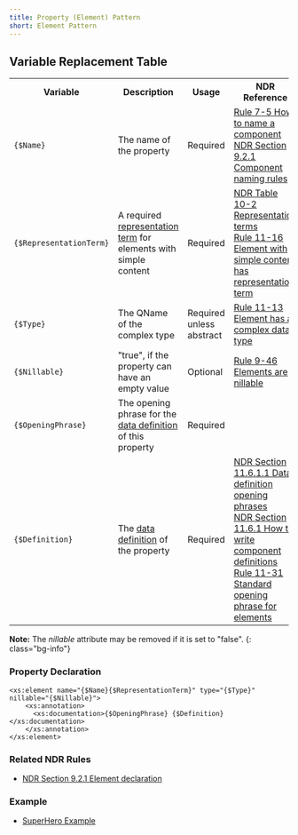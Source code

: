 ```yaml
---
title: Property (Element) Pattern
short: Element Pattern
---
```


## Variable Replacement Table

<table class="table table-hover">
	<tbody>
        <tr>
            <th>Variable</th>
            <th>Description</th>
            <th>Usage</th>
            <th>NDR Reference</th>
        </tr>
        <tr>
            <td><code>{$Name}</code></td>
            <td>The name of the property</td>
            <td>Required</td>
            <td><a href="http://reference.niem.gov/niem/specification/naming-and-design-rules/3.0/niem-ndr-3.0.html#rule_7-5" title="Rule 7-5 How to name a component">Rule 7-5 How to name a component</a>
            <br/><a href="http://reference.niem.gov/niem/specification/naming-and-design-rules/3.0/niem-ndr-3.0.html#section_10.8" title="NDR Section 9.2.1 Component naming rules">NDR Section 9.2.1 Component naming rules</a></td>
        </tr>
        <tr>
            <td><code>{$RepresentationTerm}</code></td>
            <td>A required <a href="http://reference.niem.gov/niem/specification/naming-and-design-rules/3.0/NIEM-NDR-3.0-2014-07-31.html#section_10.8.7" title="Representation term">representation term</a> for elements with simple content</td>
            <td>Required</td>
            <td><a href="http://reference.niem.gov/niem/specification/naming-and-design-rules/3.0/niem-ndr-3.0.html#table_10-2" title="NDR Table 10-2 Representation terms">NDR Table 10-2 Representation terms</a>
             <br/><a href="http://reference.niem.gov/niem/specification/naming-and-design-rules/3.0/niem-ndr-3.0.html#rule_11-16" title="Rule 11-16 Element with simple content has representation term">Rule 11-16 Element with simple content has representation term</a></td>
        </tr>
        <tr>
            <td><code>{$Type}</code></td>
            <td>The QName of the complex type</td>
            <td>Required unless abstract</td>
            <td><a href="http://reference.niem.gov/niem/specification/naming-and-design-rules/3.0/niem-ndr-3.0.html#rule_11-13" title="Rule 11-13 Element has a complex data type">Rule 11-13 Element has a complex data type</a></td>
        </tr>
        <tr>
            <td><code>{$Nillable}</code></td>
            <td>"true", if the property can have an empty value</td>
            <td>Optional</td>
            <td><a href="http://reference.niem.gov/niem/specification/naming-and-design-rules/3.0/niem-ndr-3.0.html#rule_9-46" title="Rule 9-46 Elements are nillable">Rule 9-46 Elements are nillable</a></td>
        </tr>
        <tr>
            <td><code>{$OpeningPhrase}</code></td>
            <td>The opening phrase for the <a href="http://reference.niem.gov/niem/specification/naming-and-design-rules/3.0/NIEM-NDR-3.0-2014-07-31.html#section_11.6.1.1" title="Data definition">data definition</a> of this property</td>
            <td>Required</td>
            <td></td>
        </tr>
        <tr>
            <td><code>{$Definition}</code></td>
            <td>The <a href="http://reference.niem.gov/niem/specification/naming-and-design-rules/3.0/NIEM-NDR-3.0-2014-07-31.html#section_11.6.1.1" title="Data definition">data definition</a> of the property</td>
            <td>Required</td>
            <td><a href="http://reference.niem.gov/niem/specification/naming-and-design-rules/3.0/NIEM-NDR-3.0-2014-07-31.html#section_11.6.1.1" title="NDR Section 11.6.1.1 Data definition opening phrases">NDR Section 11.6.1.1 Data definition opening phrases</a>
            <br/><a href="http://reference.niem.gov/niem/specification/naming-and-design-rules/3.0/niem-ndr-3.0.html#section_11.6.1" title="NDR Section 11.6.1 How to write component definitions">NDR Section 11.6.1 How to write component definitions</a>
            <br/><a href="http://reference.niem.gov/niem/specification/naming-and-design-rules/3.0/niem-ndr-3.0.html#rule_11-31" title="Rule 11-31 Standard opening phrase for elements">Rule 11-31 Standard opening phrase for elements</a></td>
        </tr>
    </tbody>
</table>

**Note:** The *nillable* attribute may be removed if it is set to "false".
{: class="bg-info"}

### Property Declaration
	<xs:element name="{$Name}{$RepresentationTerm}" type="{$Type}" nillable="{$Nillable}">
		<xs:annotation>
	      <xs:documentation>{$OpeningPhrase} {$Definition}</xs:documentation>
	    </xs:annotation>
	</xs:element>

### Related NDR Rules
*   [NDR Section 9.2.1 Element declaration](http://reference.niem.gov/niem/specification/naming-and-design-rules/3.0/NIEM-NDR-3.0-2014-07-31.html#section_9.2.1 "NDR Rule/ elements")

### Example

*   [SuperHero Example](../examples/SuperHero0/base-xsd/extension/SuperHero-extension.xsd)